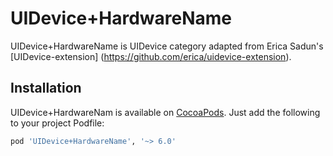 UIDevice+HardwareName
=====================

UIDevice+HardwareName is UIDevice category adapted from Erica Sadun's [UIDevice-extension] (https://github.com/erica/uidevice-extension).

## Installation

UIDevice+HardwareNam is available on [CocoaPods](http://cocoapods.org). Just add the following to your project Podfile:

```ruby
pod 'UIDevice+HardwareName', '~> 6.0'
```

